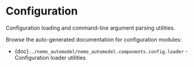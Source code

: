 # Configuration

Configuration loading and command-line argument parsing utilities.

Browse the auto-generated documentation for configuration modules:

- {doc}`../nemo_automodel/nemo_automodel.components.config.loader` - Configuration loader utilities

